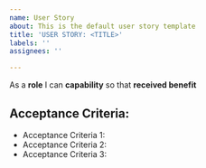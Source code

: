 ```yaml
---
name: User Story
about: This is the default user story template
title: 'USER STORY: <TITLE>'
labels: ''
assignees: ''

---
```


As a **role** I can **capability** so that **received benefit**
  
## Acceptance Criteria:
  
  - Acceptance Criteria 1:
  - Acceptance Criteria 2:
  - Acceptance Criteria 3:
